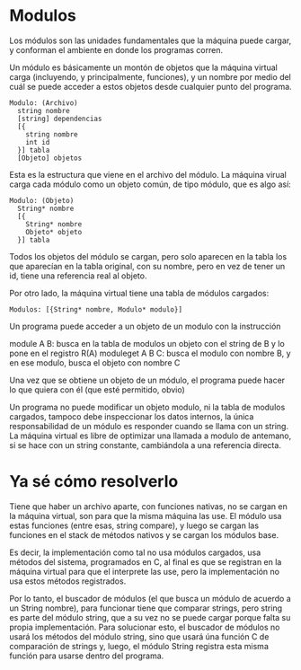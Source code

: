 # Modulos

Los módulos son las unidades fundamentales que la máquina puede cargar, y
conforman el ambiente en donde los programas corren.

Un módulo es básicamente un montón de objetos que la máquina virtual carga
(incluyendo, y principalmente, funciones), y un nombre por medio del cuál
se puede acceder a estos objetos desde cualquier punto del programa.

    Modulo: (Archivo)
      string nombre
      [string] dependencias
      [{
        string nombre
        int id
      }] tabla
      [Objeto] objetos

Esta es la estructura que viene en el archivo del módulo. La máquina virual
carga cada módulo como un objeto común, de tipo módulo, que es algo así:

    Modulo: (Objeto)
      String* nombre
      [{
        String* nombre
        Objeto* objeto
      }] tabla

Todos los objetos del módulo se cargan, pero solo aparecen en la tabla los
que aparecían en la tabla original, con su nombre, pero en vez de tener un id,
tiene una referencia real al objeto.

Por otro lado, la máquina virtual tiene una tabla de módulos cargados:

    Modulos: [{String* nombre, Modulo* modulo}]

Un programa puede acceder a un objeto de un modulo con la instrucción

module A B: busca en la tabla de modulos un objeto con el string de B y lo pone
en el registro R(A)
moduleget A B C: busca el modulo con nombre B, y en ese modulo, busca el objeto
con nombre C

Una vez que se obtiene un objeto de un módulo, el programa puede hacer lo que
quiera con él (que esté permitido, obvio)

Un programa no puede modificar un objeto modulo, ni la tabla de modulos
cargados, tampoco debe inspeccionar los datos internos, la única responsabilidad
de un módulo es responder cuando se llama con un string. La máquina virtual es
libre de optimizar una llamada a modulo de antemano, si se hace con un string
constante, cambiándola a una referencia directa.


# Ya sé cómo resolverlo

Tiene que haber un archivo aparte, con funciones nativas, no se cargan en la
máquina virtual, son para que la misma máquina las use. El módulo usa estas
funciones (entre esas, string compare), y luego se cargan las funciones en el
stack de métodos nativos y se cargan los módulos base.

Es decir, la implementación como tal no usa módulos cargados, usa métodos del
sistema, programados en C, al final es que se registran en la máquina virtual
para que el interprete las use, pero la implementación no usa estos métodos
registrados.

Por lo tanto, el buscador de módulos (el que busca un módulo de acuerdo a un
String nombre), para funcionar tiene que comparar strings, pero string es parte
del módulo string, que a su vez no se puede cargar porque falta su propia
implementación. Para solucionar esto, el buscador de módulos no usará los
métodos del módulo string, sino que usará úna función C de comparación de
strings y, luego, el módulo String registra esta misma función para usarse
dentro del programa.
